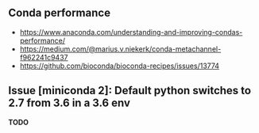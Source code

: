 
## Conda performance

* https://www.anaconda.com/understanding-and-improving-condas-performance/
* https://medium.com/@marius.v.niekerk/conda-metachannel-f962241c9437
* https://github.com/bioconda/bioconda-recipes/issues/13774


## Issue [miniconda 2]: Default python switches to 2.7 from 3.6 in a 3.6 env

**TODO**
